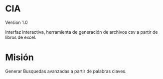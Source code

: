 # CIA

Version 1.0

Interfaz interactiva, herramienta de generación de archivos csv a partir de libros de excel.

# Misión
Generar Busquedas avanzadas a partir de palabras claves.